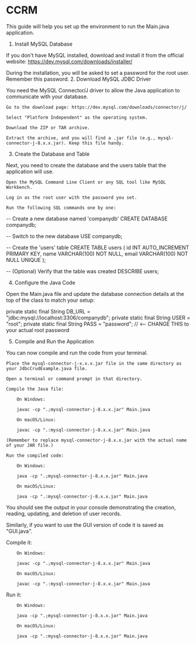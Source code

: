 # CCRM



This guide will help you set up the environment to run the Main.java application.
1. Install MySQL Database

If you don't have MySQL installed, download and install it from the official website:
https://dev.mysql.com/downloads/installer/

During the installation, you will be asked to set a password for the root user. Remember this password.
2. Download MySQL JDBC Driver

You need the MySQL Connector/J driver to allow the Java application to communicate with your database.

    Go to the download page: https://dev.mysql.com/downloads/connector/j/

    Select "Platform Independent" as the operating system.

    Download the ZIP or TAR archive.

    Extract the archive, and you will find a .jar file (e.g., mysql-connector-j-8.x.x.jar). Keep this file handy.

3. Create the Database and Table

Next, you need to create the database and the users table that the application will use.

    Open the MySQL Command Line Client or any SQL tool like MySQL Workbench.

    Log in as the root user with the password you set.

    Run the following SQL commands one by one:

-- Create a new database named 'companydb'
CREATE DATABASE companydb;

-- Switch to the new database
USE companydb;

-- Create the 'users' table
CREATE TABLE users (
    id INT AUTO_INCREMENT PRIMARY KEY,
    name VARCHAR(100) NOT NULL,
    email VARCHAR(100) NOT NULL UNIQUE
);

-- (Optional) Verify that the table was created
DESCRIBE users;

4. Configure the Java Code

Open the Main.java file and update the database connection details at the top of the class to match your setup:

private static final String DB_URL = "jdbc:mysql://localhost:3306/companydb";
private static final String USER = "root";
private static final String PASS = "password"; // <-- CHANGE THIS to your actual root password

5. Compile and Run the Application

You can now compile and run the code from your terminal.

    Place the mysql-connector-j-x.x.x.jar file in the same directory as your JdbcCrudExample.java file.

    Open a terminal or command prompt in that directory.

    Compile the Java file:

        On Windows:

        javac -cp ".;mysql-connector-j-8.x.x.jar" Main.java

        On macOS/Linux:

        javac -cp ".:mysql-connector-j-8.x.x.jar" Main.java

    (Remember to replace mysql-connector-j-8.x.x.jar with the actual name of your JAR file.)

    Run the compiled code:

        On Windows:

        java -cp ".;mysql-connector-j-8.x.x.jar" Main.java

        On macOS/Linux:

        java -cp ".:mysql-connector-j-8.x.x.jar" Main.java

You should see the output in your console demonstrating the creation, reading, updating, and deletion of user records.

Similarly, if you want to use the GUI version of code it is saved as "GUI.java".

Compile it:

        On Windows:

        javac -cp ".;mysql-connector-j-8.x.x.jar" Main.java

        On macOS/Linux:

        javac -cp ".:mysql-connector-j-8.x.x.jar" Main.java

Run it:

        On Windows:

        java -cp ".;mysql-connector-j-8.x.x.jar" Main.java

        On macOS/Linux:

        java -cp ".:mysql-connector-j-8.x.x.jar" Main.java
